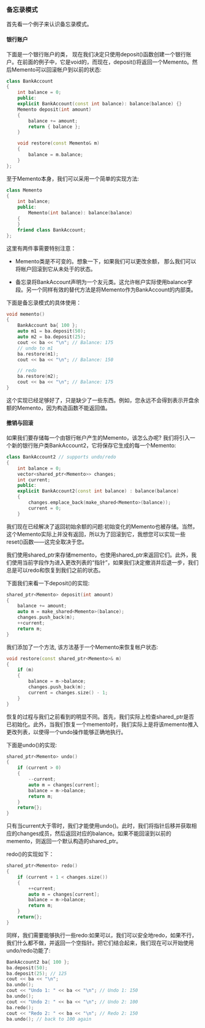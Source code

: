### 备忘录模式

首先看一个例子来认识备忘录模式。

#### 银行账户
下面是一个银行账户的类， 现在我们决定只使用deposit()函数创建一个银行账户。在前面的例子中，它是void的，而现在，deposit()将返回一个Memento。然后Memento可以回滚帐户到以前的状态:
```c++
class BankAccount
{ 
    int balance = 0;
    public: 
    explicit BankAccount(const int balance): balance(balance) {}
    Memento deposit(int amount)
    { 
        balance += amount;
        return { balance };
    }

    void restore(const Memento& m)
    { 
        balance = m.balance;
    } 
};
```

至于Memento本身，我们可以采用一个简单的实现方法:

```c++
class Memento
{ 
    int balance;
    public: 
        Memento(int balance): balance(balance)
    { 
    } 
    friend class BankAccount;
};
```

这里有两件事需要特别注意：

- Memento类是不可变的。想象一下，如果我们可以更改余额， 那么我们可以将帐户回滚到它从未处于的状态。

- 备忘录将BankAccount声明为一个友元类。这允许帐户实际使用balance字段。另一个同样有效的替代方法是将Memento作为BankAccount的内部类。

下面是备忘录模式的具体使用：
```c++
void memento()
{ 
    BankAccount ba{ 100 };
    auto m1 = ba.deposit(50);
    auto m2 = ba.deposit(25);
    cout << ba << "\n"; // Balance: 175
    // undo to m1
    ba.restore(m1);
    cout << ba << "\n"; // Balance: 150

    // redo
    ba.restore(m2);
    cout << ba << "\n"; // Balance: 175
}
```

这个实现已经足够好了，只是缺少了一些东西。例如，您永远不会得到表示开盘余额的Memento，因为构造函数不能返回值。

#### 撤销与回滚

如果我们要存储每一个由银行帐户产生的Memento，该怎么办呢? 我们将引入一个新的银行账户类BankAccount2，它将保存它生成的每一个Memento:
```c++
class BankAccount2 // supports undo/redo
{ 
    int balance = 0;
    vector<shared_ptr<Memento>> changes;
    int current;
    public: 
    explicit BankAccount2(const int balance) : balance(balance)
    { 
        changes.emplace_back(make_shared<Memento>(balance));
        current = 0;
    }
```

我们现在已经解决了返回初始余额的问题:初始变化的Memento也被存储。当然，这个Memento实际上并没有返回，所以为了回滚到它，我想您可以实现一些reset()函数——这完全取决于您。

我们使用shared_ptr来存储memento，也使用shared_ptr来返回它们。此外，我们使用当前字段作为进入更改列表的“指针”，如果我们决定撤消并后退一步，我们总是可以redo和恢复到我们之前的状态。

下面我们来看一下deposit()的实现:
```c++
shared_ptr<Memento> deposit(int amount)
{ 
    balance += amount;
    auto m = make_shared<Memento>(balance);
    changes.push_back(m);
    ++current;
    return m;
}
```
我们添加了一个方法, 该方法基于一个Memento来恢复帐户状态:
```c++
void restore(const shared_ptr<Memento>& m)
{ 
    if (m)
    { 
        balance = m->balance;
        changes.push_back(m);
        current = changes.size() - 1;
    } 
}
```
恢复的过程与我们之前看到的明显不同。首先，我们实际上检查shared_ptr是否已初始化。此外，当我们恢复一个memento时，我们实际上是将该memento推入更改列表，以使得一个undo操作能够正确地执行。

下面是undo()的实现:
```c++
shared_ptr<Memento> undo()
{ 
    if (current > 0)
    { 
        --current;
        auto m = changes[current];
        balance = m->balance;
        return m;
    }
    return{};
}
```

只有当current大于零时，我们才能使用undo()。此时，我们将指针后移并获取相应的changes成员，然后返回对应的balance。如果不能回滚到以前的memento，则返回一个默认构造的shared_ptr。

redo()的实现如下：
```c++
shared_ptr<Memento> redo()
{  
    if (current + 1 < changes.size())
    {  
        ++current;
        auto m = changes[current];
        balance = m->balance;
        return m;
    }
    return{};
}
```
同样，我们需要能够执行一些redo:如果可以，我们可以安全地redo，如果不行，我们什么都不做，并返回一个空指针。把它们结合起来，我们现在可以开始使用undo/redo功能了:

```c++
BankAccount2 ba{ 100 };
ba.deposit(50);
ba.deposit(25); // 125
cout << ba << "\n";
ba.undo();
cout << "Undo 1: " << ba << "\n"; // Undo 1: 150
ba.undo();
cout << "Undo 2: " << ba << "\n"; // Undo 2: 100
ba.redo();
cout << "Redo 2: " << ba << "\n"; // Redo 2: 150
ba.undo(); // back to 100 again
```